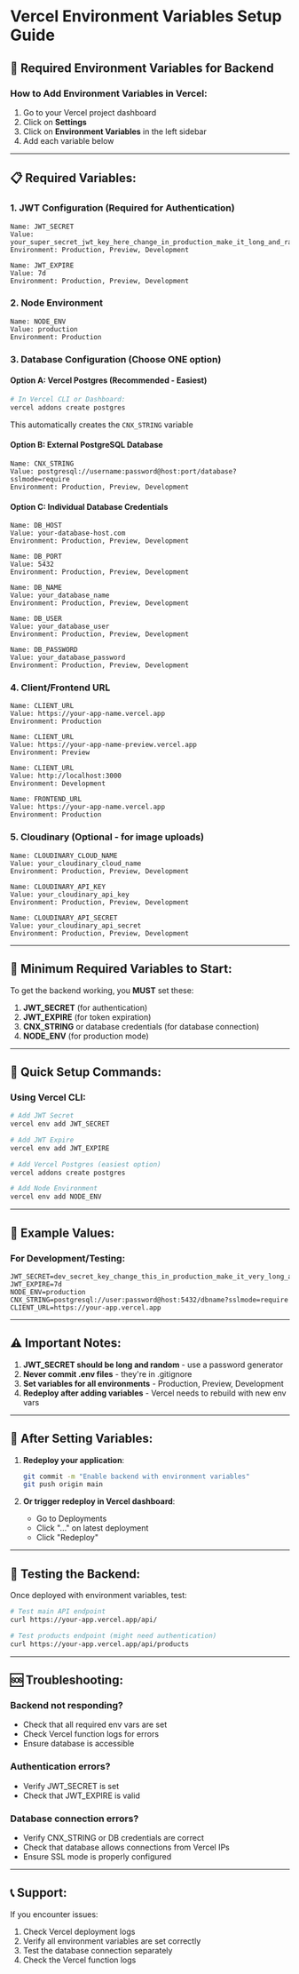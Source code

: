 # Vercel Environment Variables Setup Guide

## 🚀 Required Environment Variables for Backend

### How to Add Environment Variables in Vercel:

1. Go to your Vercel project dashboard
2. Click on **Settings**
3. Click on **Environment Variables** in the left sidebar
4. Add each variable below

---

## 📋 Required Variables:

### 1. JWT Configuration (Required for Authentication)
```
Name: JWT_SECRET
Value: your_super_secret_jwt_key_here_change_in_production_make_it_long_and_random
Environment: Production, Preview, Development
```

```
Name: JWT_EXPIRE
Value: 7d
Environment: Production, Preview, Development
```

### 2. Node Environment
```
Name: NODE_ENV
Value: production
Environment: Production
```

### 3. Database Configuration (Choose ONE option)

#### Option A: Vercel Postgres (Recommended - Easiest)
```bash
# In Vercel CLI or Dashboard:
vercel addons create postgres
```
This automatically creates the `CNX_STRING` variable

#### Option B: External PostgreSQL Database
```
Name: CNX_STRING
Value: postgresql://username:password@host:port/database?sslmode=require
Environment: Production, Preview, Development
```

#### Option C: Individual Database Credentials
```
Name: DB_HOST
Value: your-database-host.com
Environment: Production, Preview, Development

Name: DB_PORT
Value: 5432
Environment: Production, Preview, Development

Name: DB_NAME
Value: your_database_name
Environment: Production, Preview, Development

Name: DB_USER
Value: your_database_user
Environment: Production, Preview, Development

Name: DB_PASSWORD
Value: your_database_password
Environment: Production, Preview, Development
```

### 4. Client/Frontend URL
```
Name: CLIENT_URL
Value: https://your-app-name.vercel.app
Environment: Production

Name: CLIENT_URL
Value: https://your-app-name-preview.vercel.app
Environment: Preview

Name: CLIENT_URL
Value: http://localhost:3000
Environment: Development
```

```
Name: FRONTEND_URL
Value: https://your-app-name.vercel.app
Environment: Production
```

### 5. Cloudinary (Optional - for image uploads)
```
Name: CLOUDINARY_CLOUD_NAME
Value: your_cloudinary_cloud_name
Environment: Production, Preview, Development

Name: CLOUDINARY_API_KEY
Value: your_cloudinary_api_key
Environment: Production, Preview, Development

Name: CLOUDINARY_API_SECRET
Value: your_cloudinary_api_secret
Environment: Production, Preview, Development
```

---

## 🎯 Minimum Required Variables to Start:

To get the backend working, you **MUST** set these:

1. **JWT_SECRET** (for authentication)
2. **JWT_EXPIRE** (for token expiration)
3. **CNX_STRING** or database credentials (for database connection)
4. **NODE_ENV** (for production mode)

---

## 🔧 Quick Setup Commands:

### Using Vercel CLI:
```bash
# Add JWT Secret
vercel env add JWT_SECRET

# Add JWT Expire
vercel env add JWT_EXPIRE

# Add Vercel Postgres (easiest option)
vercel addons create postgres

# Add Node Environment
vercel env add NODE_ENV
```

---

## 📝 Example Values:

### For Development/Testing:
```env
JWT_SECRET=dev_secret_key_change_this_in_production_make_it_very_long_and_random_12345678
JWT_EXPIRE=7d
NODE_ENV=production
CNX_STRING=postgresql://user:password@host:5432/dbname?sslmode=require
CLIENT_URL=https://your-app.vercel.app
```

---

## ⚠️ Important Notes:

1. **JWT_SECRET should be long and random** - use a password generator
2. **Never commit .env files** - they're in .gitignore
3. **Set variables for all environments** - Production, Preview, Development
4. **Redeploy after adding variables** - Vercel needs to rebuild with new env vars

---

## 🚀 After Setting Variables:

1. **Redeploy your application**:
   ```bash
   git commit -m "Enable backend with environment variables"
   git push origin main
   ```

2. **Or trigger redeploy in Vercel dashboard**:
   - Go to Deployments
   - Click "..." on latest deployment
   - Click "Redeploy"

---

## 🧪 Testing the Backend:

Once deployed with environment variables, test:

```bash
# Test main API endpoint
curl https://your-app.vercel.app/api/

# Test products endpoint (might need authentication)
curl https://your-app.vercel.app/api/products
```

---

## 🆘 Troubleshooting:

### Backend not responding?
- Check that all required env vars are set
- Check Vercel function logs for errors
- Ensure database is accessible

### Authentication errors?
- Verify JWT_SECRET is set
- Check that JWT_EXPIRE is valid

### Database connection errors?
- Verify CNX_STRING or DB credentials are correct
- Check that database allows connections from Vercel IPs
- Ensure SSL mode is properly configured

---

## 📞 Support:

If you encounter issues:
1. Check Vercel deployment logs
2. Verify all environment variables are set correctly
3. Test the database connection separately
4. Check the Vercel function logs
